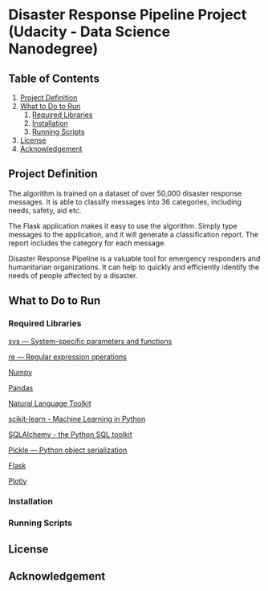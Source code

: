 # Disaster Response Pipeline Project (Udacity - Data Science Nanodegree)

## Table of Contents
1. [Project Definition](#description)
2. [What to Do to Run](#getting_started)
	1. [Required Libraries](#dependencies)
	2. [Installation](#installation)
	3. [Running Scripts](#execution)
3. [License](#license)
4. [Acknowledgement](#acknowledgement)

<a name="descripton"></a>
## Project Definition
The algorithm is trained on a dataset of over 50,000 disaster response messages. It is able to classify messages into 36 categories, including needs, safety, aid etc.

The Flask application makes it easy to use the algorithm. Simply type messages to the application, and it will generate a classification report. The report includes the category for each message.

Disaster Response Pipeline is a valuable tool for emergency responders and humanitarian organizations. It can help to quickly and efficiently identify the needs of people affected by a disaster.

<a name="getting_started"></a>
## What to Do to Run

<a name="dependencies"></a>
### Required Libraries

[sys — System-specific parameters and functions](https://docs.python.org/3/library/sys.html)

[re — Regular expression operations](https://docs.python.org/3/library/re.html)

[Numpy](https://numpy.org/install/)

[Pandas](https://pandas.pydata.org/)

[Natural Language Toolkit](https://www.nltk.org/)

[scikit-learn - Machine Learning in Python](https://scikit-learn.org/)

[SQLAlchemy - the Python SQL toolkit](https://www.sqlalchemy.org/)

[Pickle — Python object serialization](https://docs.python.org/3/library/pickle.html)

[Flask](https://flask.palletsprojects.com/en/3.0.x/)

[Plotly](https://plotly.com/)



<a name="installation"></a>
### Installation

<a name="execution"></a>
### Running Scripts

<a name="license"></a>
## License

<a name="acknowledgement"></a>
## Acknowledgement
